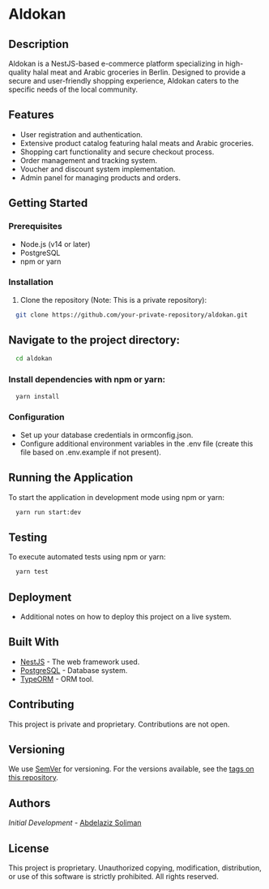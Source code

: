 # Aldokan

## Description

Aldokan is a NestJS-based e-commerce platform specializing in high-quality halal meat and Arabic groceries in Berlin. Designed to provide a secure and user-friendly shopping experience, Aldokan caters to the specific needs of the local community.

## Features

- User registration and authentication.
- Extensive product catalog featuring halal meats and Arabic groceries.
- Shopping cart functionality and secure checkout process.
- Order management and tracking system.
- Voucher and discount system implementation.
- Admin panel for managing products and orders.

## Getting Started

### Prerequisites

- Node.js (v14 or later)
- PostgreSQL
- npm or yarn

### Installation

1. Clone the repository (Note: This is a private repository):

```bash
  git clone https://github.com/your-private-repository/aldokan.git
```

## Navigate to the project directory:

```bash
  cd aldokan
```

### Install dependencies with npm or yarn:

```bash
  yarn install
```

### Configuration

- Set up your database credentials in ormconfig.json.
- Configure additional environment variables in the .env file (create this file based on .env.example if not present).

## Running the Application

To start the application in development mode using npm or yarn:

```bash
  yarn run start:dev
```

## Testing

To execute automated tests using npm or yarn:

```bash
  yarn test
```

## Deployment

- Additional notes on how to deploy this project on a live system.

## Built With

- [NestJS](https://nestjs.com/) - The web framework used.
- [PostgreSQL](https://www.postgresql.org/) - Database system.
- [TypeORM](https://typeorm.io/) - ORM tool.

## Contributing

This project is private and proprietary. Contributions are not open.

## Versioning

We use [SemVer](http://semver.org/) for versioning. For the versions available, see the [tags on this repository](#).

## Authors

_Initial Development_ - [Abdelaziz Soliman](https://github.com/AbdelazizMalfy)

## License

This project is proprietary. Unauthorized copying, modification, distribution, or use of this software is strictly prohibited. All rights reserved.
